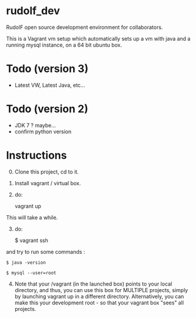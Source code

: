rudolf_dev
==========

RudolF open source development environment for collaborators.

This is a Vagrant vm setup which automatically sets up a vm with
java and a running mysql instance, on a 64 bit ubuntu box.  


Todo (version 3) 
===========

 - Latest VW, Latest Java, etc... 


Todo (version 2)
===========

 - JDK 7 ? maybe... 
 - confirm python version

Instructions
============

0. Clone this project, cd to it. 

1. Install vagrant / virtual box.

2. do:

    vagrant up
    
This will take a while. 

3. do:

    $ vagrant ssh
    
and try to run some commands :

    $ java -version

    $ mysql --user=root

4. Note that your /vagrant (in the launched box) points to your local directory, and thus, 
you can use this box for MULTIPLE projects, simply by launching vagrant up in a different directory.  Alternatively, you can make this 
your development root - so that your vagrant box "sees" all projects.  

